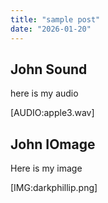 ```yaml
---
title: "sample post"
date: "2026-01-20"
---
```


## John Sound

here is my audio

[AUDIO:apple3.wav]

## John IOmage

Here is my image

[IMG:darkphillip.png]

